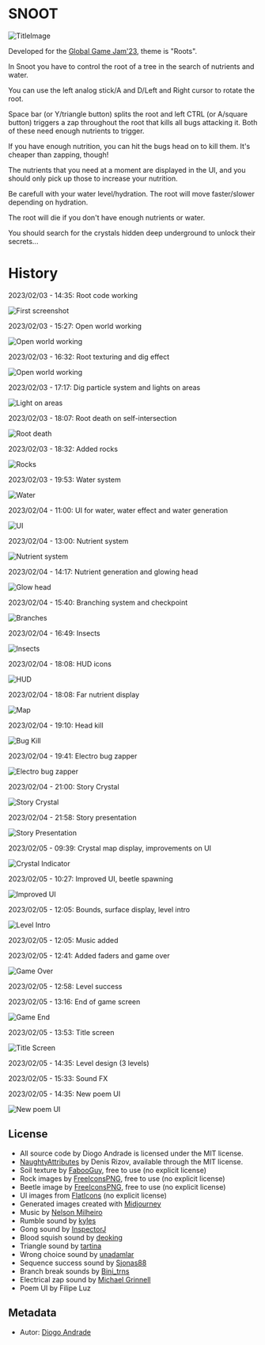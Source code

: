 # SNOOT

![TitleImage](Screenshots/screen24.png)

Developed for the [Global Game Jam'23], theme is "Roots".

In Snoot you have to control the root of a tree in the search of nutrients and water.

You can use the left analog stick/A and D/Left and Right cursor to rotate the root.

Space bar (or Y/triangle button) splits the root and left CTRL (or A/square button) triggers a zap throughout the root that kills all bugs attacking it. Both of these need enough nutrients to trigger.

If you have enough nutrition, you can hit the bugs head on to kill them. It's cheaper than zapping, though!

The nutrients that you need at a moment are displayed in the UI, and you should only pick up those to increase your nutrition.

Be carefull with your water level/hydration. The root will move faster/slower depending on hydration.

The root will die if you don't have enough nutrients or water.

You should search for the crystals hidden deep underground to unlock their secrets...

# History

2023/02/03 - 14:35: Root code working

![First screenshot](Screenshots/screen01.png)

2023/02/03 - 15:27: Open world working

![Open world working](Screenshots/screen02.png)

2023/02/03 - 16:32: Root texturing and dig effect

![Open world working](Screenshots/screen03.png)

2023/02/03 - 17:17: Dig particle system and lights on areas

![Light on areas](Screenshots/screen04.png)

2023/02/03 - 18:07: Root death on self-intersection

![Root death](Screenshots/screen05.png)

2023/02/03 - 18:32: Added rocks

![Rocks](Screenshots/screen06.png)

2023/02/03 - 19:53: Water system

![Water](Screenshots/screen07.png)

2023/02/04 - 11:00: UI for water, water effect and water generation

![UI](Screenshots/screen08.png)

2023/02/04 - 13:00: Nutrient system

![Nutrient system](Screenshots/screen09.png)

2023/02/04 - 14:17: Nutrient generation and glowing head

![Glow head](Screenshots/screen10.png)

2023/02/04 - 15:40: Branching system and checkpoint

![Branches](Screenshots/screen11.png)

2023/02/04 - 16:49: Insects

![Insects](Screenshots/screen12.png)

2023/02/04 - 18:08: HUD icons

![HUD](Screenshots/screen13.png)

2023/02/04 - 18:08: Far nutrient display 

![Map](Screenshots/screen14.png)

2023/02/04 - 19:10: Head kill

![Bug Kill](Screenshots/screen15.png)

2023/02/04 - 19:41: Electro bug zapper

![Electro bug zapper](Screenshots/screen16.png)

2023/02/04 - 21:00: Story Crystal

![Story Crystal](Screenshots/screen17.png)

2023/02/04 - 21:58: Story presentation

![Story Presentation](Screenshots/screen18.png)

2023/02/05 - 09:39: Crystal map display, improvements on UI

![Crystal Indicator](Screenshots/screen19.png)

2023/02/05 - 10:27: Improved UI, beetle spawning

![Improved UI](Screenshots/screen20.png)

2023/02/05 - 12:05: Bounds, surface display, level intro

![Level Intro](Screenshots/screen21.png)

2023/02/05 - 12:05: Music added

2023/02/05 - 12:41: Added faders and game over

![Game Over](Screenshots/screen22.png)

2023/02/05 - 12:58: Level success

2023/02/05 - 13:16: End of game screen

![Game End](Screenshots/screen23.png)

2023/02/05 - 13:53: Title screen

![Title Screen](Screenshots/screen24.png)

2023/02/05 - 14:35: Level design (3 levels)

2023/02/05 - 15:33: Sound FX

2023/02/05 - 14:35: New poem UI

![New poem UI](Screenshots/screen25.png)

## License

* All source code by Diogo Andrade is licensed under the MIT license.
* [NaughtyAttributes] by Denis Rizov, available through the MIT license.
* Soil texture by [FabooGuy], free to use (no explicit license)
* Rock images by [FreeIconsPNG], free to use (no explicit license)
* Beetle image by [FreeIconsPNG], free to use (no explicit license)
* UI images from [FlatIcons] (no explicit license)
* Generated images created with [Midjourney]
* Music by [Nelson Milheiro]
* Rumble sound by [kyles]
* Gong sound by [InspectorJ]
* Blood squish sound by [deoking]
* Triangle sound by [tartina]
* Wrong choice sound by [unadamlar]
* Sequence success sound by [Sjonas88]
* Branch break sounds by [Bini_trns]
* Electrical zap sound by [Michael Grinnell]
* Poem UI by Filipe Luz

## Metadata

* Autor: [Diogo Andrade]

[Diogo Andrade]:https://github.com/DiogoDeAndrade
[NaughtyAttributes]:https://github.com/dbrizov/NaughtyAttributes
[Crayon]:https://www.craiyon.com/
[Midjourney]:https://www.midjourney.com/home/
[Global Game Jam'23]:https://globalgamejam.org/
[CC0]:https://creativecommons.org/publicdomain/zero/1.0/
[FabooGuy]:https://www.deviantart.com/fabooguy
[FreeIconsPNG]:https://www.freeiconspng.com/
[FlatIcons]:http://www.flaticons.com
[Midjourney]:https://midjourney.com/
[Nelson Milheiro]:https://soundcloud.com/nelson-milheiro
[kyles]:https://freesound.org/people/kyles/
[InspectorJ]:https://freesound.org/people/InspectorJ/
[deoking]:https://freesound.org/people/deoking/
[tartina]:https://freesound.org/people/tartina/
[unadamlar]:https://freesound.org/people/unadamlar/
[Sjonas88]:https://freesound.org/people/Sjonas88/
[Bini_trns]:https://freesound.org/people/Bini_trns/
[Michael Grinnell]:https://freesound.org/people/michael_grinnell/